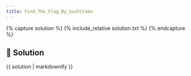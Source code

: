 ```yaml
---
title: Find_The_Flag_By_Sushitake
---
```


{% capture solution %}
{% include_relative solution.txt %}
{% endcapture %}

## 📝 Solution

{{ solution | markdownify }}
